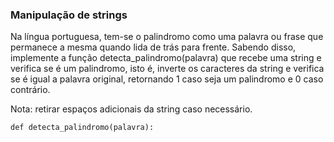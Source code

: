 ### Manipulação de strings

Na língua portuguesa, tem-se o palindromo como uma palavra ou frase que permanece a mesma quando lida de trás para frente. Sabendo disso, implemente a função detecta_palindromo(palavra) que recebe uma string e verifica se é um palindromo, isto é, inverte os caracteres da string e verifica se é igual a palavra original, retornando 1 caso seja um palindromo e 0 caso contrário. 

Nota: retirar espaços adicionais da string caso necessário.


```
def detecta_palindromo(palavra):

```